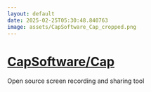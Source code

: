 ```yaml
---
layout: default
date: 2025-02-25T05:30:48.840763
image: assets/CapSoftware_Cap_cropped.png
---
```


# [CapSoftware/Cap](https://github.com/CapSoftware/Cap)

Open source screen recording and sharing tool
